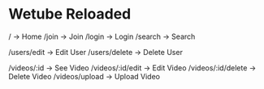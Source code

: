 # Wetube Reloaded

/ -> Home
/join -> Join
/login -> Login
/search -> Search

/users/edit -> Edit User
/users/delete -> Delete User

/videos/:id -> See Video
/videos/:id/edit -> Edit Video
/videos/:id/delete -> Delete Video
/videos/upload -> Upload Video
